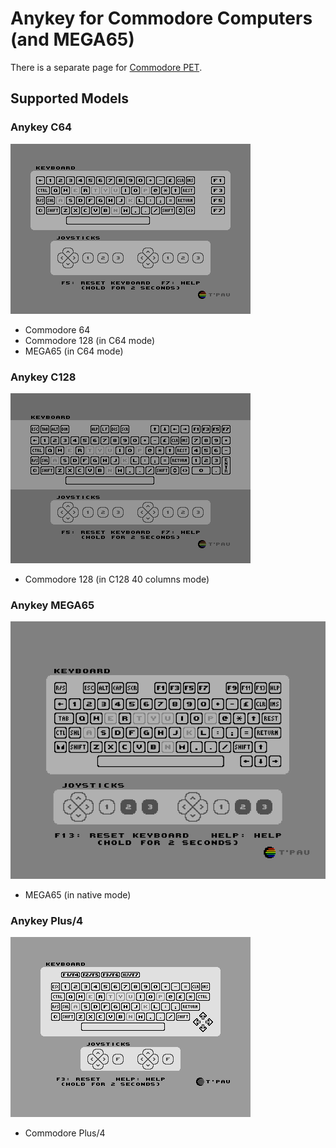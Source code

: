 # Anykey for Commodore Computers (and MEGA65)

There is a separate page for [Commodore PET](Commodore%20PET.md).

## Supported Models

### Anykey C64
![](Anykey%20C64.png)
- Commodore 64
- Commodore 128 (in C64 mode)
- MEGA65 (in C64 mode)

### Anykey C128
![](Anykey%20C128.png)
- Commodore 128 (in C128 40 columns mode)

### Anykey MEGA65
![](Anykey%20MEGA65.png)
- MEGA65 (in native mode)
  
### Anykey Plus/4
![](Anykey%20Plus-4.png)
- Commodore Plus/4
